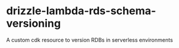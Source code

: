 # drizzle-lambda-rds-schema-versioning
A custom cdk resource to version RDBs in serverless environments

